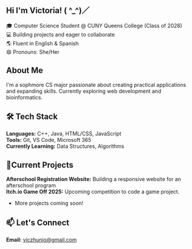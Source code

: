 ## Hi I'm Victoria! ( ^_^)／

<!--
**viczhunio/viczhunio** is a ✨ _special_ ✨ repository because its `README.md` (this file) appears on your GitHub profile. -->

🎓 Computer Science Student @ CUNY Queens College (Class of 2028)  
💻 Building projects and eager to collaborate  
🌎 Fluent in English & Spanish  
😄 Pronouns: She/Her

## About Me 
I'm a sophmore CS major passionate about creating practical applications and expanding skills. 
Currently exploring web development and bioinformatics. 

## 🛠️ Tech Stack
**Languages:** C++, Java, HTML/CSS, JavaScript  
**Tools:** Git, VS Code, Microsoft 365  
**Currently Learning:** Data Structures, Algorithms

## 🌱Current Projects
 **Afterschool Registration Website:** Building a responsive website for an afterschool program   
 **Itch.io Game Off 2025:** Upcoming competition to code a game project. 
- More projects coming soon!

## 📫 Let's Connect
**Email:** viczhunio@gmail.com
